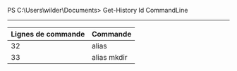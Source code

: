 PS C:\Users\wilder\Documents> Get-History
Id CommandLine 

---
| Lignes de commande | Commande |
| --- | ---- |
| 32 | alias |
| 33 | alias mkdir |
